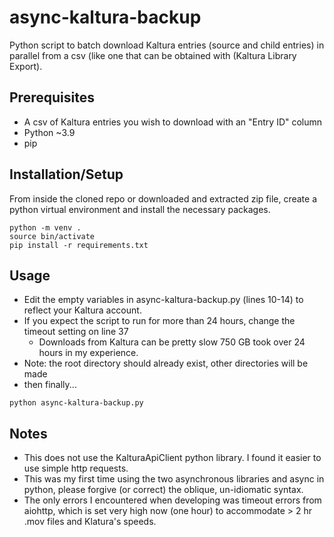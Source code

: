 # async-kaltura-backup
Python script to batch download Kaltura entries (source and child entries) in parallel from a csv (like one that can be obtained with (Kaltura Library Export).

## Prerequisites
* A csv of Kaltura entries you wish to download with an "Entry ID" column
* Python ~3.9
* pip

## Installation/Setup
From inside the cloned repo or downloaded and extracted zip file, create a python virtual environment and install the necessary packages.
```
python -m venv .
source bin/activate
pip install -r requirements.txt
```
## Usage
* Edit the empty variables in async-kaltura-backup.py (lines 10-14) to reflect your Kaltura account.
* If you expect the script to run for more than 24 hours, change the timeout setting on line 37
	* Downloads from Kaltura can be pretty slow 750 GB took over 24 hours in my experience.
* Note: the root directory should already exist, other directories will be made
* then finally...
```
python async-kaltura-backup.py 
```

## Notes
* This does not use the KalturaApiClient python library. I found it easier to use simple http requests.
* This was my first time using the two asynchronous libraries and async in python, please forgive (or correct) the oblique, un-idiomatic syntax.
* The only errors I encountered when developing was timeout errors from aiohttp, which is set very high now (one hour) to accommodate > 2 hr .mov files and Klatura's speeds. 
